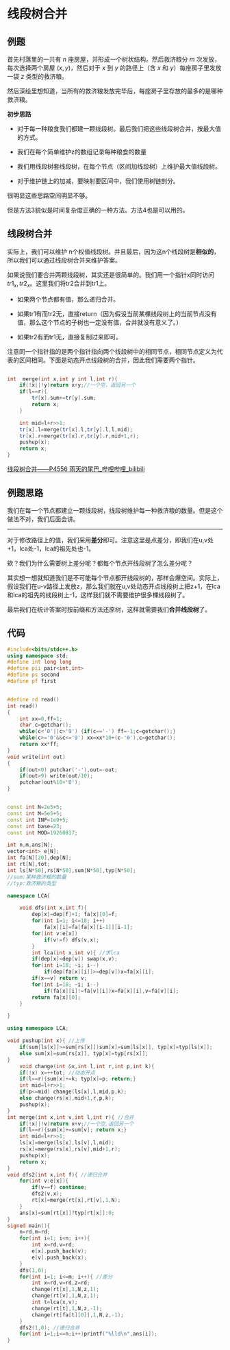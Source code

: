 # 线段树合并

## 例题

首先村落里的一共有 $n$ 座房屋，并形成一个树状结构。然后救济粮分 $m$ 次发放，每次选择两个房屋 $(x, y)$，然后对于 $x$ 到 $y$ 的路径上（含 $x$ 和 $y$）每座房子里发放一袋 $z$ 类型的救济粮。

然后深绘里想知道，当所有的救济粮发放完毕后，每座房子里存放的最多的是哪种救济粮。

**初步思路**

- 对于每一种粮食我们都建一颗线段树。最后我们把这些线段树合并，按最大值的方式。

- 我们在每个简单维护z的数组记录每种粮食的数量

- 我们用线段树套线段树，在每个节点（区间加线段树）上维护最大值线段树。

- 对于维护链上的加减，要映射要区间中，我们使用树链剖分。

很明显这些思路空间明显不够。

但是方法3貌似是时间复杂度正确的一种方法。方法4也是可以用的。

## 线段树合并

实际上，我们可以维护 n个权值线段树。并且最后，因为这n个线段树是**相似的**，所以我们可以通过线段树合并来维护答案。  

如果说我们要合并两颗线段树，其实还是很简单的。我们用一个指针x同时访问$tr1_x,tr2_x$。这里我们将tr2合并到tr1上。

- 如果两个节点都有值，那么递归合并。

- 如果tr1有而tr2无，直接return（因为假设当前某棵线段树上的当前节点没有值，那么这个节点的子树也一定没有值，合并就没有意义了。）

- 如果tr2有而tr1无，直接复制过来即可。

注意同一个指针指的是两个指针指向两个线段树中的相同节点，相同节点定义为代表的区间相同。下面是动态开点线段树的合并，因此我们需要两个指针。

```C++

int  merge(int x,int y int l,int r){
	if(!x||!y)return x+y;//一个空，返回另一个
	if(l==r){
		tr[x].sum+=tr[y].sum;
		return x;
	}

	int mid=l+r>>1;
	tr[x].l=merge(tr[x].l,tr[y].l,l,mid);
	tr[x].r=merge(tr[x].r,tr[y].r,mid+1,r);
	pushup(x);
	return x;
}
```

[线段树合并——P4556 雨天的尾巴_哔哩哔哩_bilibili](https://www.bilibili.com/video/BV1az4y147Wq/?vd_source=f45ea4e1e4b3b73d5f07c57b46c43aba)


## 例题思路

我们在每一个节点都建立一颗线段树，线段树维护每一种救济粮的数量。但是这个做法不对，我们后面会讲。

---

对于修改路径上的值，我们采用**差分**即可。注意这里是点差分，即我们在u,v处+1，lca处-1，lca的祖先处也-1。

欸？我们为什么需要树上差分呢？都每个节点开线段树了怎么差分呢？

其实想一想就知道我们是不可能每个节点都开线段树的，那样会爆空间。实际上，假设我们在u-v路径上发放z，那么我们就在u,v处动态开点线段树上把z+1，在lca和lca的祖先的线段树上-1，这样我们就不需要维护很多棵线段树了。

最后我们在统计答案时按前缀和方法还原树，这样就需要我们**合并线段树**了。

## 代码

```C++
#include<bits/stdc++.h>
using namespace std;
#define int long long
#define pii pair<int,int>
#define ps second
#define pf first


#define rd read()
int read()
{
	int xx=0,ff=1;
	char c=getchar();
	while(c<'0'||c>'9') {if(c=='-') ff=-1;c=getchar();}
	while(c>='0'&&c<='9') xx=xx*10+(c-'0'),c=getchar();
	return xx*ff;
}
void write(int out)
{
	if(out<0) putchar('-'),out=-out;
	if(out>9) write(out/10);
	putchar(out%10+'0');
}


const int N=2e5+5;
const int M=5e5+5;
const int INF=1e9+5;
const int base=23;
const int MOD=19260817;

int n,m,ans[N];
vector<int> e[N];
int fa[N][20],dep[N];
int rt[N],tot;
int ls[N*50],rs[N*50],sum[N*50],typ[N*50];
//sum:某种救济粮的数量
//typ:救济粮的类型

namespace LCA{

	void dfs(int x,int f){ 
		dep[x]=dep[f]+1; fa[x][0]=f;
		for(int i=1; i<=18; i++)
			fa[x][i]=fa[fa[x][i-1]][i-1]; 
		for(int v:e[x])
			if(v!=f) dfs(v,x);
		}
		int lca(int x,int v){ //求lca
		if(dep[x]<dep[v]) swap(x,v);
		for(int i=18; ~i; i--)
			if(dep[fa[x][i]]>=dep[v])x=fa[x][i];
		if(x==v) return v;
		for(int i=18; ~i; i--)
			if(fa[x][i]!=fa[v][i])x=fa[x][i],v=fa[v][i];
		return fa[x][0];
	}

}

using namespace LCA;

void pushup(int x){ //上传
	if(sum[ls[x]]>=sum[rs[x]])sum[x]=sum[ls[x]], typ[x]=typ[ls[x]];
	else sum[x]=sum[rs[x]], typ[x]=typ[rs[x]];
}
	void change(int &x,int l,int r,int p,int k){ 
	if(!x) x=++tot; //动态开点
	if(l==r){sum[x]+=k; typ[x]=p; return;}
	int mid=l+r>>1;
	if(p<=mid) change(ls[x],l,mid,p,k);
	else change(rs[x],mid+1,r,p,k);
	pushup(x);
}
int merge(int x,int v,int l,int r){ //合并
	if(!x||!v)return x+v;//一个空,返回另一个
	if(l==r){sum[x]+=sum[v]; return x;}
	int mid=l+r>>1;
	ls[x]=merge(ls[x],ls[v],l,mid);
	rs[x]=merge(rs[x],rs[v],mid+1,r);
	pushup(x);
	return x;
}
void dfs2(int x,int f){ //递归合并
	for(int v:e[x]){
		if(v==f) continue;
		dfs2(v,x);
		rt[x]=merge(rt[x],rt[v],1,N);
	}
	ans[x]=sum[rt[x]]?typ[rt[x]]:0;
}
signed main(){
	n=rd,m=rd;
	for(int i=1; i<n; i++){
		int x=rd,v=rd;
		e[x].push_back(v);
		e[v].push_back(x);
	}
	dfs(1,0); 
	for(int i=1; i<=m; i++){ //差分
		int x=rd,v=rd,z=rd;
		change(rt[x],1,N,z,1);
		change(rt[v],1,N,z,1);
		int t=lca(x,v);
		change(rt[t],1,N,z,-1);
		change(rt[fa[t][0]],1,N,z,-1);
	}
	dfs2(1,0); //递归合并
	for(int i=1;i<=n;i++)printf("%lld\n",ans[i]);
}
```


